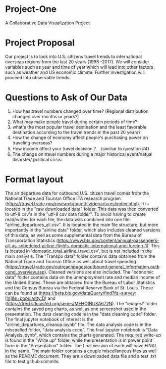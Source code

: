 # Project-One
A Collaborative Data Visualization Project


# Project Proposal
Our project is to look into U.S. citizens travel trends to international overseas regions from the last 20 years (1996 -2017). We will consider variables such as year and time of year which will lead into other factors such as weather and US economic climate.  Further investigation will proceed into observable trends.

# Questions to Ask of Our Data
1. How has travel numbers changed over time? (Regional distribution changed over months or years?)
2. What may make people travel during certain periods of time?
3. what's the most popular travel destination and the least favorable destination according to the travel trends in the past 20 years? 
4. How the change of economy affect people's purchasing power on traveling overseas?
5. How income affect your travel decision？ （similiar to question #4) 
6. The change on travel numbers during a major historical event/natual disarster/ political crisis. 

# Format layout
The air departure data for outbound U.S. citizen travel comes from the National Trade and Tourism Office ITA research program (https://travel.trade.gov/research/monthly/departures/index.html).  It is located in the "raw downloaded data" folder.  This data was then converted to utf-8 csv's in the "utf-8 csv data folder".
To avoid having to create read/writes for each file, the data was combined into one file "airline_departures_all.csv".  It is located in the main file structure, but more importantly in the "airline data" folder, which also includes cleaned versions of this data, as well as some supplemental data from the Bureau of Transportation Statistics (https://www.bts.gov/content/annual-passengers-all-us-scheduled-airline-flights-domestic-international-and-foreign-1).  This is located in 'domestic_total_airline_travel.csv', but is not included in the main analysis.
The "Transpo data" folder contains data obtained from the National Trade and Tourism Office as well about travel spending (https://travel.trade.gov/outreachpages/outbound.general_information.outbound_overview.asp).  Cleaned versions are also included.
The "economic data" folder contains data on the unemployment rate and median income of the United States.  These are obtained from the Bureau of Labor Statistics and the Census Bureau via the Federal Reserve Bank of St. Louis.  These can be found at (https://beta.bls.gov/dataQuery/find?fq=survey:[ln]&s=popularity:D) and (https://fred.stlouisfed.org/series/MEHOINUSA672N).
The "images" folder contains the saved png charts, as well as one screenshot used in the presentation.
The data cleaning code is in the "data cleaning code" folder.  The final jupyter notebook of interest is the "airline_departures_cleanup.ipynb" file.
The data analysis code is in the misspelled folder, "data analysis coce".  The final jupyter notebook is "Data Analysis.ipynb", which contains the charts generated.
The required write-up is found in the "Write up" folder, while the presentation is in power point form in the "Presentation" folder.  The final version of each will have FINAL in the name.
The main folder contains a couple miscellaneous files as well as the README document.  They are a downloaded data file and a test .txt file to test github commits.
